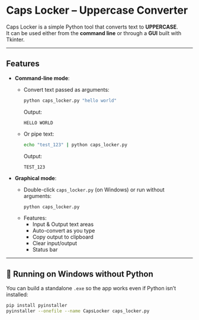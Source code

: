 # Caps Locker – Uppercase Converter

Caps Locker is a simple Python tool that converts text to **UPPERCASE**.  
It can be used either from the **command line** or through a **GUI** built with Tkinter.

---

## Features
- **Command-line mode**:
  - Convert text passed as arguments:
    ```bash
    python caps_locker.py "hello world"
    ```
    Output:
    ```
    HELLO WORLD
    ```
  - Or pipe text:
    ```bash
    echo "test_123" | python caps_locker.py
    ```
    Output:
    ```
    TEST_123
    ```

- **Graphical mode**:
  - Double-click `caps_locker.py` (on Windows) or run without arguments:
    ```bash
    python caps_locker.py
    ```
  - Features:
    - Input & Output text areas
    - Auto-convert as you type
    - Copy output to clipboard
    - Clear input/output
    - Status bar

---

## 🚀 Running on Windows without Python
You can build a standalone `.exe` so the app works even if Python isn’t installed:

```bash
pip install pyinstaller
pyinstaller --onefile --name CapsLocker caps_locker.py
